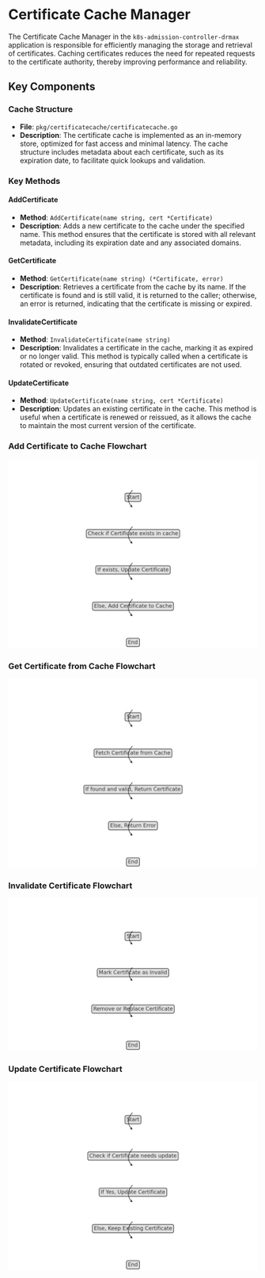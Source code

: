 # Certificate Cache Manager

The Certificate Cache Manager in the `k8s-admission-controller-drmax` application is responsible for efficiently managing the storage and retrieval of certificates. Caching certificates reduces the need for repeated requests to the certificate authority, thereby improving performance and reliability.

## Key Components

### Cache Structure

- **File**: `pkg/certificatecache/certificatecache.go`
- **Description**: The certificate cache is implemented as an in-memory store, optimized for fast access and minimal latency. The cache structure includes metadata about each certificate, such as its expiration date, to facilitate quick lookups and validation.

### Key Methods

#### AddCertificate

- **Method**: `AddCertificate(name string, cert *Certificate)`
- **Description**: Adds a new certificate to the cache under the specified name. This method ensures that the certificate is stored with all relevant metadata, including its expiration date and any associated domains.

#### GetCertificate

- **Method**: `GetCertificate(name string) (*Certificate, error)`
- **Description**: Retrieves a certificate from the cache by its name. If the certificate is found and is still valid, it is returned to the caller; otherwise, an error is returned, indicating that the certificate is missing or expired.

#### InvalidateCertificate

- **Method**: `InvalidateCertificate(name string)`
- **Description**: Invalidates a certificate in the cache, marking it as expired or no longer valid. This method is typically called when a certificate is rotated or revoked, ensuring that outdated certificates are not used.

#### UpdateCertificate

- **Method**: `UpdateCertificate(name string, cert *Certificate)`
- **Description**: Updates an existing certificate in the cache. This method is useful when a certificate is renewed or reissued, as it allows the cache to maintain the most current version of the certificate.


### Add Certificate to Cache Flowchart
![Add Certificate to Cache Flowchart](cache_add_flowchart.png)

### Get Certificate from Cache Flowchart
![Get Certificate from Cache Flowchart](cache_get_flowchart.png)

### Invalidate Certificate Flowchart
![Invalidate Certificate Flowchart](cache_invalidate_flowchart.png)

### Update Certificate Flowchart
![Update Certificate Flowchart](cache_update_flowchart.png)

